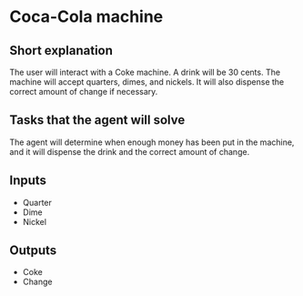 # Coca-Cola machine 

## Short explanation
The user will interact with a Coke machine. A drink will be 30 cents. The machine will accept quarters, dimes, and nickels. It will also dispense the correct amount of change if necessary. 

## Tasks that the agent will solve
The agent will determine when enough money has been put in the machine, and it will dispense the drink and the correct amount of change. 

## Inputs
- Quarter
- Dime
- Nickel  

## Outputs
- Coke
- Change 